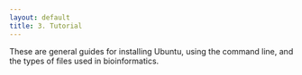 ```yaml
---
layout: default
title: 3. Tutorial
---
```


These are general guides for installing Ubuntu, using the command line, and the types of files used in bioinformatics.